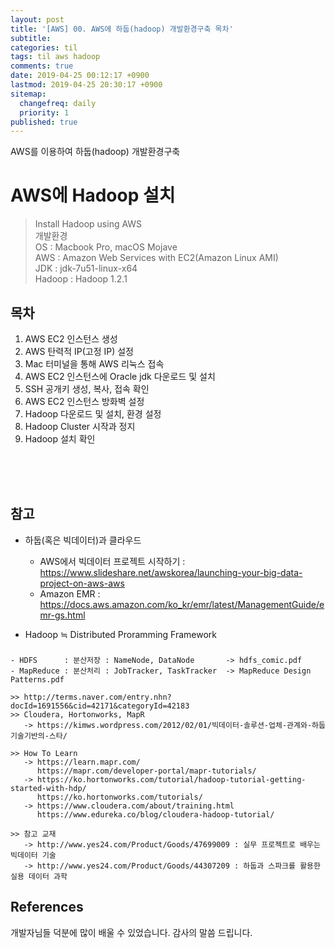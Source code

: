 ```yaml
---
layout: post
title: '[AWS] 00. AWS에 하둡(hadoop) 개발환경구축 목차'
subtitle: 
categories: til
tags: til aws hadoop
comments: true
date: 2019-04-25 00:12:17 +0900
lastmod: 2019-04-25 20:30:17 +0900
sitemap:
  changefreq: daily
  priority: 1
published: true
---
```


AWS를 이용하여 하둡(hadoop) 개발환경구축<br />

# AWS에 Hadoop 설치
> Install Hadoop using AWS <br>
> 개발환경<br> 
> OS : Macbook Pro, macOS Mojave<br>
> AWS : Amazon Web Services with EC2(Amazon Linux AMI)<br>
> JDK : jdk-7u51-linux-x64<br>
> Hadoop : Hadoop 1.2.1<br>


## 목차
01. AWS EC2 인스턴스 생성
02. AWS 탄력적 IP(고정 IP) 설정
03. Mac 터미널을 통해 AWS 리눅스 접속
04. AWS EC2 인스턴스에 Oracle jdk 다운로드 및 설치
05. SSH 공개키 생성, 복사, 접속 확인
06. AWS EC2 인스턴스 방화벽 설정
07. Hadoop 다운로드 및 설치, 환경 설정 
08. Hadoop Cluster 시작과 정지 
09. Hadoop 설치 확인

<br>
<br>
<br>

## 참고
* 하둡(혹은 빅데이터)과 클라우드
  - AWS에서 빅데이터 프로젝트 시작하기 : https://www.slideshare.net/awskorea/launching-your-big-data-project-on-aws-aws
  - Amazon EMR : https://docs.aws.amazon.com/ko_kr/emr/latest/ManagementGuide/emr-gs.html

* Hadoop ≒ Distributed Proramming Framework 
###
    - HDFS      : 분산저장 : NameNode, DataNode       -> hdfs_comic.pdf
    - MapReduce : 분산처리 : JobTracker, TaskTracker  -> MapReduce Design Patterns.pdf

    >> http://terms.naver.com/entry.nhn?docId=1691556&cid=42171&categoryId=42183
    >> Cloudera, Hortonworks, MapR
       -> https://kimws.wordpress.com/2012/02/01/빅데이터-솔루션-업체-관계와-하둡기술기반의-스타/

    >> How To Learn
       -> https://learn.mapr.com/
          https://mapr.com/developer-portal/mapr-tutorials/
       -> https://ko.hortonworks.com/tutorial/hadoop-tutorial-getting-started-with-hdp/
          https://ko.hortonworks.com/tutorials/
       -> https://www.cloudera.com/about/training.html
          https://www.edureka.co/blog/cloudera-hadoop-tutorial/

    >> 참고 교재
       -> http://www.yes24.com/Product/Goods/47699009 : 실무 프로젝트로 배우는 빅데이터 기술
       -> http://www.yes24.com/Product/Goods/44307209 : 하둡과 스파크를 활용한 실용 데이터 과학 



## References
개발자님들 덕분에 많이 배울 수 있었습니다. 감사의 말씀 드립니다.<br/>